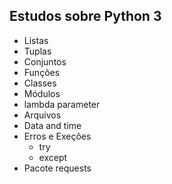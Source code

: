 ## Estudos sobre Python 3

- Listas
- Tuplas
- Conjuntos
- Funções
- Classes
- Módulos
- lambda parameter
- Arquivos
- Data and time
- Erros e Exeções
  - try
  - except
- Pacote requests